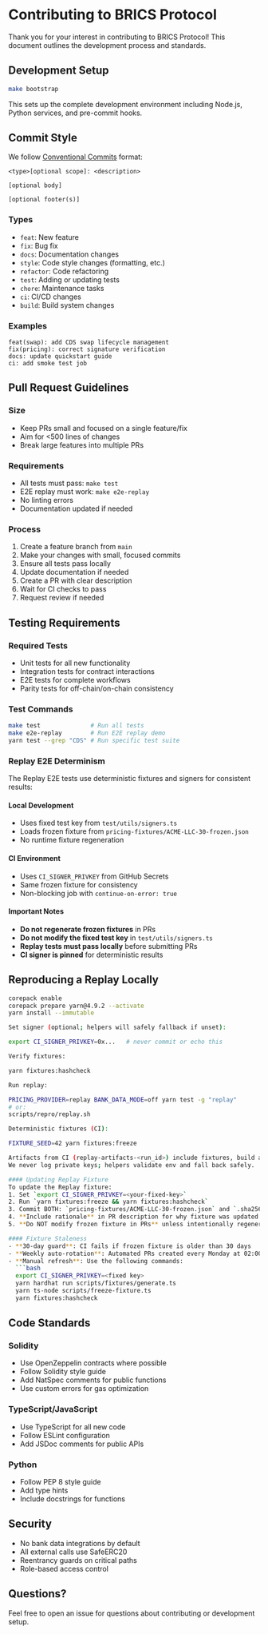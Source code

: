 # Contributing to BRICS Protocol

Thank you for your interest in contributing to BRICS Protocol! This document outlines the development process and standards.

## Development Setup

```bash
make bootstrap
```

This sets up the complete development environment including Node.js, Python services, and pre-commit hooks.

## Commit Style

We follow [Conventional Commits](https://www.conventionalcommits.org/) format:

```
<type>[optional scope]: <description>

[optional body]

[optional footer(s)]
```

### Types
- `feat`: New feature
- `fix`: Bug fix
- `docs`: Documentation changes
- `style`: Code style changes (formatting, etc.)
- `refactor`: Code refactoring
- `test`: Adding or updating tests
- `chore`: Maintenance tasks
- `ci`: CI/CD changes
- `build`: Build system changes

### Examples
```
feat(swap): add CDS swap lifecycle management
fix(pricing): correct signature verification
docs: update quickstart guide
ci: add smoke test job
```

## Pull Request Guidelines

### Size
- Keep PRs small and focused on a single feature/fix
- Aim for <500 lines of changes
- Break large features into multiple PRs

### Requirements
- All tests must pass: `make test`
- E2E replay must work: `make e2e-replay`
- No linting errors
- Documentation updated if needed

### Process
1. Create a feature branch from `main`
2. Make your changes with small, focused commits
3. Ensure all tests pass locally
4. Update documentation if needed
5. Create a PR with clear description
6. Wait for CI checks to pass
7. Request review if needed

## Testing Requirements

### Required Tests
- Unit tests for all new functionality
- Integration tests for contract interactions
- E2E tests for complete workflows
- Parity tests for off-chain/on-chain consistency

### Test Commands
```bash
make test              # Run all tests
make e2e-replay        # Run E2E replay demo
yarn test --grep "CDS" # Run specific test suite
```

### Replay E2E Determinism

The Replay E2E tests use deterministic fixtures and signers for consistent results:

#### Local Development
- Uses fixed test key from `test/utils/signers.ts`
- Loads frozen fixture from `pricing-fixtures/ACME-LLC-30-frozen.json`
- No runtime fixture regeneration

#### CI Environment  
- Uses `CI_SIGNER_PRIVKEY` from GitHub Secrets
- Same frozen fixture for consistency
- Non-blocking job with `continue-on-error: true`

#### Important Notes
- **Do not regenerate frozen fixtures** in PRs
- **Do not modify the fixed test key** in `test/utils/signers.ts`
- **Replay tests must pass locally** before submitting PRs
- **CI signer is pinned** for deterministic results

## Reproducing a Replay Locally

```bash
corepack enable
corepack prepare yarn@4.9.2 --activate
yarn install --immutable

Set signer (optional; helpers will safely fallback if unset):

export CI_SIGNER_PRIVKEY=0x...   # never commit or echo this

Verify fixtures:

yarn fixtures:hashcheck

Run replay:

PRICING_PROVIDER=replay BANK_DATA_MODE=off yarn test -g "replay"
# or:
scripts/repro/replay.sh

Deterministic fixtures (CI):

FIXTURE_SEED=42 yarn fixtures:freeze

Artifacts from CI (replay-artifacts-<run_id>) include fixtures, build artifacts, and REPRO.md.
We never log private keys; helpers validate env and fall back safely.

#### Updating Replay Fixture
To update the Replay fixture:
1. Set `export CI_SIGNER_PRIVKEY=<your-fixed-key>`
2. Run `yarn fixtures:freeze && yarn fixtures:hashcheck`
3. Commit BOTH: `pricing-fixtures/ACME-LLC-30-frozen.json` and `.sha256`
4. **Include rationale** in PR description for why fixture was updated
5. **Do NOT modify frozen fixture in PRs** unless intentionally regenerating

#### Fixture Staleness
- **30-day guard**: CI fails if frozen fixture is older than 30 days
- **Weekly auto-rotation**: Automated PRs created every Monday at 02:00 UTC
- **Manual refresh**: Use the following commands:
  ```bash
  export CI_SIGNER_PRIVKEY=<fixed key>
  yarn hardhat run scripts/fixtures/generate.ts
  yarn ts-node scripts/freeze-fixture.ts
  yarn fixtures:hashcheck
  ```

## Code Standards

### Solidity
- Use OpenZeppelin contracts where possible
- Follow Solidity style guide
- Add NatSpec comments for public functions
- Use custom errors for gas optimization

### TypeScript/JavaScript
- Use TypeScript for all new code
- Follow ESLint configuration
- Add JSDoc comments for public APIs

### Python
- Follow PEP 8 style guide
- Add type hints
- Include docstrings for functions

## Security

- No bank data integrations by default
- All external calls use SafeERC20
- Reentrancy guards on critical paths
- Role-based access control

## Questions?

Feel free to open an issue for questions about contributing or development setup.
